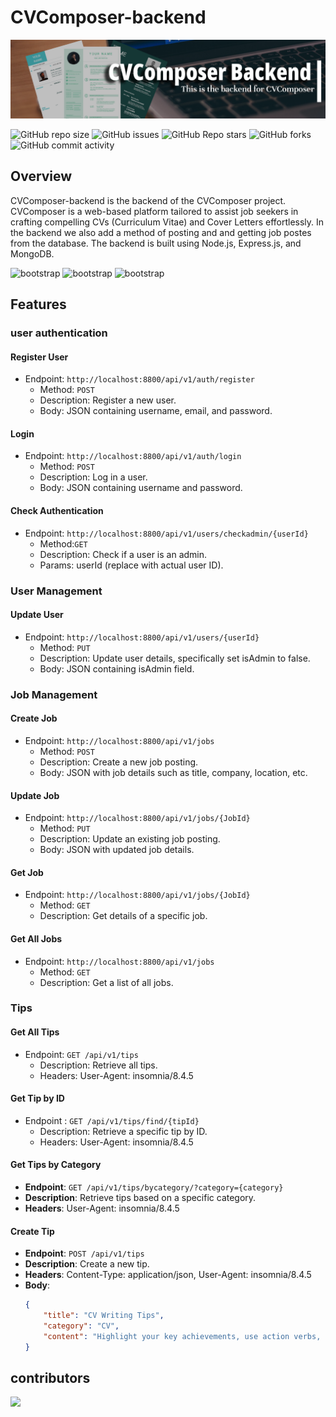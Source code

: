 # CVComposer-backend

![banner](img/cvcomposerheadimg.png)

![GitHub repo size](https://img.shields.io/github/repo-size/MelakuDemeke/CVComposer-backend)
![GitHub issues](https://img.shields.io/github/issues/MelakuDemeke/CVComposer-backend)
![GitHub Repo stars](https://img.shields.io/github/stars/MelakuDemeke/CVComposer-backend?logo=github&style=flat)
![GitHub forks](https://img.shields.io/github/forks/MelakuDemeke/CVComposer-backend?logo=github&style=falt)
![GitHub commit activity](https://img.shields.io/github/commit-activity/m/MelakuDemeke/CVComposer-backend?logo=github)

## Overview
CVComposer-backend is the backend of the CVComposer project. CVComposer is a web-based platform tailored to assist job seekers in crafting compelling CVs (Curriculum Vitae) and Cover Letters effortlessly. In the backend we also add a method of posting and and getting job postes from the database. The backend is built using Node.js, Express.js, and MongoDB.

<p align="left"> 
  <img src="https://cdn.jsdelivr.net/gh/devicons/devicon/icons/nodejs/nodejs-original.svg" alt="bootstrap" width="40" height="40"/>
  <img src="https://cdn.jsdelivr.net/gh/devicons/devicon/icons/express/express-original.svg" alt="bootstrap" width="40" height="40"/>
  <img src="https://cdn.jsdelivr.net/gh/devicons/devicon/icons/mongodb/mongodb-original.svg" alt="bootstrap" width="40" height="40"/>
</p>

## Features

### user authentication

#### Register User
* Endpoint: `http://localhost:8800/api/v1/auth/register`
  * Method: `POST`
  * Description: Register a new user.
  * Body: JSON containing username, email, and password.

#### Login
* Endpoint: `http://localhost:8800/api/v1/auth/login`
  * Method: `POST`
  * Description: Log in a user.
  * Body: JSON containing username and password.

#### Check Authentication
* Endpoint: `http://localhost:8800/api/v1/users/checkadmin/{userId}`
  * Method:`GET`
  * Description: Check if a user is an admin.
  * Params: userId (replace with actual user ID).

### User Management

#### Update User
* Endpoint: `http://localhost:8800/api/v1/users/{userId}`
  * Method: `PUT`
  * Description: Update user details, specifically set isAdmin to false.
  * Body: JSON containing isAdmin field.

### Job Management

#### Create Job
* Endpoint: `http://localhost:8800/api/v1/jobs`
  * Method: `POST`
  * Description: Create a new job posting.
  * Body: JSON with job details such as title, company, location, etc.

#### Update Job
* Endpoint: `http://localhost:8800/api/v1/jobs/{JobId}`
  * Method: `PUT`
  * Description: Update an existing job posting.
  * Body: JSON with updated job details.

#### Get Job
* Endpoint: `http://localhost:8800/api/v1/jobs/{JobId}`
  * Method: `GET`
  * Description: Get details of a specific job.

#### Get All Jobs
* Endpoint: `http://localhost:8800/api/v1/jobs`
  * Method: `GET`
  * Description: Get a list of all jobs.

### Tips

#### Get All Tips
* Endpoint: `GET /api/v1/tips`
  * Description: Retrieve all tips.
  * Headers: User-Agent: insomnia/8.4.5

#### Get Tip by ID
* Endpoint : `GET /api/v1/tips/find/{tipId}`
  * Description: Retrieve a specific tip by ID.
  * Headers: User-Agent: insomnia/8.4.5

#### Get Tips by Category
- **Endpoint**: `GET /api/v1/tips/bycategory/?category={category}`
- **Description**: Retrieve tips based on a specific category.
- **Headers**: User-Agent: insomnia/8.4.5

#### Create Tip
- **Endpoint**: `POST /api/v1/tips`
- **Description**: Create a new tip.
- **Headers**: Content-Type: application/json, User-Agent: insomnia/8.4.5
- **Body**:
  ```json
  {
      "title": "CV Writing Tips",
      "category": "CV",
      "content": "Highlight your key achievements, use action verbs, and keep your CV concise and well-organized. Tailor it for the specific job you're applying for."
  }
## contributors
<a href="https://github.com/MelakuDemeke/CVComposer-backend/graphs/contributors">
  <img src="https://contrib.rocks/image?repo=MelakuDemeke/CVComposer-backend" />
</a>